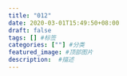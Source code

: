 ```yaml
---
title: "012"
date: 2020-03-01T15:49:50+08:00
draft: false
tags: [] #标签
categories: [""] #分类
featured_image: #顶部图片
description:  #描述
---
```


